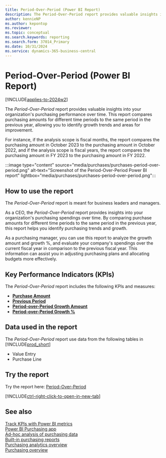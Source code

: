```yaml
---
title: Period-Over-Period (Power BI Report)
description: The Period-Over-Period report provides valuable insights into your organization's purchasing performance over time
author: kennieNP
ms.author: kepontop
ms.reviewer:
ms.topic: conceptual
ms.search.keywords: reporting
ms.search.form: 37014_Primary
ms.date: 10/31/2024
ms.service: dynamics-365-business-central
---
```


# Period-Over-Period (Power BI Report)

[!INCLUDE[applies-to-2024w2](includes/applies-to-2024w2.md)]

The *Period-Over-Period* report provides valuable insights into your organization's purchasing performance over time. This report compares purchasing amounts for different time periods to the same period in the previous year, allowing you to  identify growth trends and areas for improvement.

For instance, if the analysis scope is fiscal months, the report compares the purchasing amount in October 2023 to the purchasing amount in October 2022, and if the analysis scope is fiscal years, the report compares the purchasing amount in FY 2023 to the purchasing amount in FY 2022.

:::image type="content" source="media/purchases/purchases-period-over-period.png" alt-text="Screenshot of the Period-Over-Period Power BI report" lightbox="media/purchases/purchases-period-over-period.png":::

## How to use the report

The *Period-Over-Period* report is meant for business leaders and managers.

As a CEO, the *Period-Over-Period* report provides insights into your organization's purchasing spendings over time. By comparing purchase amounts for different time periods to the same period in the previous year, this report helps you identify purchasing trends and growth.

As a purchasing manager, you can use this report to analyze the growth amount and growth %, and evaluate your company's spendings over the current fiscal year in comparison to the previous fiscal year. This information can assist you in adjusting purchasing plans and allocating budgets more effectively.

## Key Performance Indicators (KPIs)

The *Period-Over-Period* report includes the following KPIs and measures: 

- [**Purchase Amount**](####)  
- [**Previous Period**](####)  
- [**Period-over-Period Growth Amount**](####)  
- [**Period-over-Period Growth %**](####)  

## Data used in the report

The *Period-Over-Period* report use data from the following tables in [!INCLUDE[prod_short](includes/prod_short.md)]

- Value Entry
- Purchase Line

## Try the report

Try the report here: [Period-Over-Period](https://businesscentral.dynamics.com?page=37014)

[!INCLUDE[ctrl-right-click-to-open-in-new-tab](includes/ctrl-right-click-to-open-in-new-tab.md)]

## See also

[Track KPIs with Power BI metrics](track-kpis-with-power-bi-metrics.md)   
[Power BI Purchasing app](purchases-powerbi-app.md)  
[Ad-hoc analysis of purchasing data](ad-hoc-analysis-purchasing.md)   
[Built-in purchasing reports](purchase-reports.md)  
[Purchasing analytics overview](purchasing-analytics-overview.md)   
[Purchasing overview](purchasing-manage-purchasing.md)  